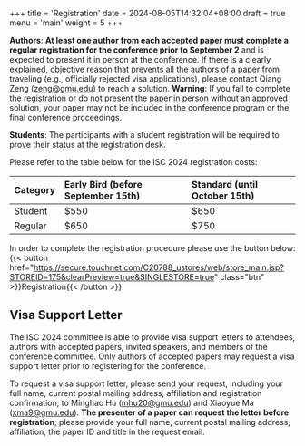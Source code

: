 +++
title = 'Registration'
date = 2024-08-05T14:32:04+08:00
draft = true
menu = 'main'
weight = 5
+++




**Authors**: **At least one author from each accepted paper must complete a regular registration for the conference prior to September 2** and is expected to present it in person at the conference. If there is a clearly explained, objective reason that prevents all the authors of a paper from traveling (e.g., officially rejected visa applications), please contact Qiang Zeng (zeng@gmu.edu) to reach a solution.    **Warning**: If you fail to complete the registration or do not present the paper in person without an approved solution, your paper may not be included in the conference program or the final conference proceedings.  

**Students**:
The participants with a student registration will be required to prove their status at the registration desk.  

Please refer to the table below for the ISC 2024 registration costs:

|       Category                      |   Early Bird (before September 15th)                               |  Standard (until October 15th) | 
| :----------------------------- | :--------------------------------- | :--------------------------------- | 
Student	| $550	| $650
Regular	| $650	| $750

In order to complete the registration procedure please use the button below:  
{{< button href="https://secure.touchnet.com/C20788_ustores/web/store_main.jsp?STOREID=175&clearPreview=true&SINGLESTORE=true" class="btn" >}}Registration{{< /button >}}   

Visa Support Letter
------
The ISC 2024 committee is able to provide visa support letters to attendees, authors with accepted papers, invited speakers, and members of the conference committee. Only authors of accepted papers may request a visa support letter prior to registering for the conference.  
  
To request a visa support letter, please send your request, including your full name, current postal mailing address, affiliation and registration confirmation, to Minghao Hu (mhu20@gmu.edu) and Xiaoyue Ma (xma9@gmu.edu). **The presenter of a paper can request the letter before registration**; please provide your full name, current postal mailing address, affiliation, the paper ID and title in the request email.  